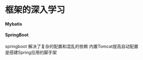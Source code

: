 # 框架的深入学习

#### Mybatis   

#### SpringBoot  
springboot 解决了复杂的配置和混乱的依赖
内置Tomcat提高自动配置  
是搭建Spring应用的脚手架


